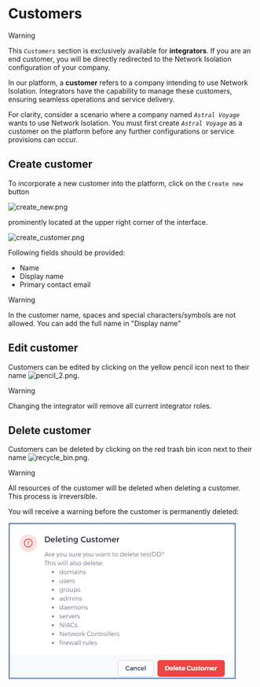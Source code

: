 # Customers
> [!WARNING]
> This *`Customers`* section is exclusively available for **integrators**. If you are an end customer, you will be directly redirected to the Network Isolation configuration of your company.

In our platform, a **customer** refers to a company intending to use Network Isolation. Integrators have the capability to manage these customers, ensuring seamless operations and service delivery.

For clarity, consider a scenario where a company named *`Astral Voyage`* wants to use Network Isolation. You must first create *`Astral Voyage`* as a customer on the platform before any further configurations or service provisions can occur.

## Create customer

To incorporate a new customer into the platform, click on the `Create new` button

![create_new.png](/create_new.png)

prominently located at the upper right corner of the interface.

![create_customer.png](/create_customer.png)



Following fields should be provided:
	
  - Name
  - Display name
  - Primary contact email

> [!WARNING]
>  In the customer name, spaces and special characters/symbols are not allowed. You can add the full name in "Display name"
  

## Edit customer
Customers can be edited by clicking on the yellow pencil icon next to their name ![pencil_2.png](/pencil_2.png).

> [!WARNING]
> Changing the integrator will remove all current integrator roles.

## Delete customer

Customers can be deleted by clicking on the red trash bin icon next to their name ![recycle_bin.png](/recycle_bin.png).


> [!WARNING]
> All resources of the customer will be deleted when deleting a customer. This process is irreversible.

You will receive a warning before the customer is permanently deleted:

![deleting_customer.png](deleting_customer.png)


